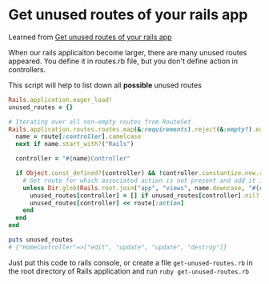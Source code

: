 # Get unused routes of your rails app

Learned from [Get unused routes of your rails app](https://medium.com/techies-toolkit/get-unused-routes-of-your-rails-app-be602766fda9)

When our rails applicaiton become larger, there are many unused routes appeared.
You define it in routes.rb file, but you don't define action in controllers.

This script will help to list down all **possible** unused routes

```ruby
Rails.application.eager_load!
unused_routes = {}

# Iterating over all non-empty routes from RouteSet
Rails.application.routes.routes.map(&:requirements).reject(&:empty?).each do |route|
  name = route[:controller].camelcase
  next if name.start_with?("Rails")

  controller = "#{name}Controller"

  if Object.const_defined?(controller) && !controller.constantize.new.respond_to?(route[:action])
    # Get route for which associated action is not present and add it in final results
    unless Dir.glob(Rails.root.join("app", "views", name.downcase, "#{route[:action]}.*")).any?
      unused_routes[controller] = [] if unused_routes[controller].nil?
      unused_routes[controller] << route[:action]
    end
  end
end

puts unused_routes
# {"HomeController"=>["edit", "update", "update", "destroy"]}
```

Just put this code to rails console, or create a file `get-unused-routes.rb` in the root directory of
Rails application and run `ruby get-unused-routes.rb`

